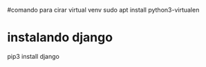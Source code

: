 #comando para cirar virtual venv
sudo apt install python3-virtualen

# instalando django
pip3 install django

